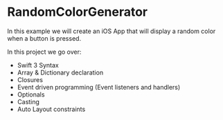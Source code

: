 # RandomColorGenerator
In this example we will create an iOS App that will display a random color when a button is pressed.

In this project we go over:

- Swift 3 Syntax
- Array & Dictionary declaration
- Closures
- Event driven programming (Event listeners and handlers)
- Optionals
- Casting
- Auto Layout constraints
